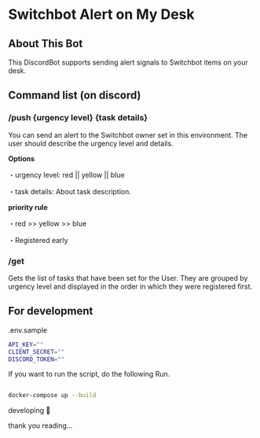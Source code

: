 # Switchbot Alert on My Desk

## About This Bot

This DiscordBot supports sending alert signals to Switchbot items on your desk.

## Command list (on discord)

### **/push {urgency level} {task details}**

You can send an alert to the Switchbot owner set in this environment.
The user should describe the urgency level and details.

**Options**

・urgency level: red || yellow || blue

・task details: About task description.

**priority rule**

・red >> yellow >> blue

・Registered early

### **/get**

Gets the list of tasks that have been set for the User.
They are grouped by urgency level and displayed in the order in which they were registered first.

## For development

.env.sample

```bash
API_KEY=""
CLIENT_SECRET=""
DISCORD_TOKEN=""
```

If you want to run the script, do the following Run.

```bash

docker-compose up --build
```

developing 🔧

thank you reading…
